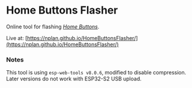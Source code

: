 # Home Buttons Flasher

Online tool for flashing [*Home Buttons*](https://github.com/nplan/HomeButtons).

Live at: [https://nplan.github.io/HomeButtonsFlasher/](https://nplan.github.io/HomeButtonsFlasher/)

### Notes
This tool is using `esp-web-tools v8.0.6`, modified to disable compression. Later versions do not work with ESP32-S2 USB upload.
